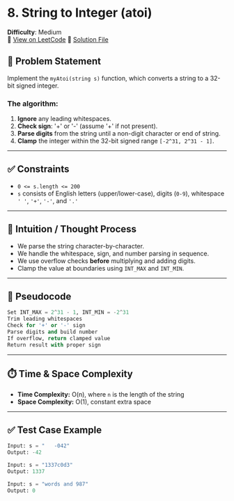 # 8. String to Integer (atoi)

**Difficulty**: Medium  
🔗 [View on LeetCode](https://leetcode.com/problems/string-to-integer-atoi/)
📄 [Solution File](./string_to_integer_atoi.py)

## 📝 Problem Statement

Implement the `myAtoi(string s)` function, which converts a string to a 32-bit signed integer.

### The algorithm:
1. **Ignore** any leading whitespaces.
2. **Check sign**: '+' or '-' (assume '+' if not present).
3. **Parse digits** from the string until a non-digit character or end of string.
4. **Clamp** the integer within the 32-bit signed range `[-2^31, 2^31 - 1]`.

---

## ✅ Constraints

- `0 <= s.length <= 200`
- `s` consists of English letters (upper/lower-case), digits (`0-9`), whitespace `' '`, `'+'`, `'-'`, and `'.'`

---

## 🧠 Intuition / Thought Process

- We parse the string character-by-character.
- We handle the whitespace, sign, and number parsing in sequence.
- We use overflow checks **before** multiplying and adding digits.
- Clamp the value at boundaries using `INT_MAX` and `INT_MIN`.

---

## 🔄 Pseudocode
```python
Set INT_MAX = 2^31 - 1, INT_MIN = -2^31
Trim leading whitespaces
Check for '+' or '-' sign
Parse digits and build number
If overflow, return clamped value
Return result with proper sign
```
---

## ⏱️ Time & Space Complexity

- **Time Complexity:** O(n), where `n` is the length of the string
- **Space Complexity:** O(1), constant extra space

---

## ✅ Test Case Example

```python
Input: s = "   -042"
Output: -42

Input: s = "1337c0d3"
Output: 1337

Input: s = "words and 987"
Output: 0